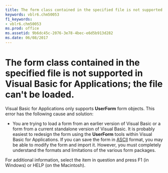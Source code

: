 ```yaml
---
title: The form class contained in the specified file is not supported in Visual Basic for Applications; the file can't be loaded.
keywords: vblr6.chm50053
f1_keywords:
- vblr6.chm50053
ms.prod: office
ms.assetid: 9b6dc45c-2076-3e78-4bec-e6d5b913d282
ms.date: 06/08/2017
---
```



# The form class contained in the specified file is not supported in Visual Basic for Applications; the file can't be loaded.

Visual Basic for Applications only supports  **UserForm** form objects. This error has the following cause and solution:



- You are trying to load a form from an earlier version of Visual Basic or a form from a current standalone version of Visual Basic. It is probably easiest to redesign the form using the  **UserForm** tools within Visual Basic for Applications. If you can save the form in [ASCII](../../Glossary/vbe-glossary.md#ascii-character-set) format, you may be able to modify the form and import it. However, you must completely understand the formats and limitations of the various form packages.
    

For additional information, select the item in question and press F1 (in Windows) or HELP (on the Macintosh).

